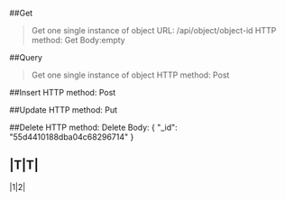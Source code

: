 ##Get
>Get one single instance of object
>URL: /api/object/object-id
>HTTP method: Get
>Body:empty

##Query
>Get one single instance of object
HTTP method: Post

##Insert
HTTP method: Post

##Update
HTTP method: Put

##Delete
HTTP method: Delete
Body: {
   "_id": "55d4410188dba04c68296714"
}

|T|T|
------
|1|2|
